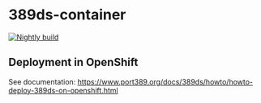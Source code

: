 # 389ds-container

[![Nightly build](https://github.com/vashirov/ds-container/actions/workflows/build.yml/badge.svg)](https://github.com/vashirov/ds-container/actions/workflows/build.yml)

## Deployment in OpenShift
See documentation: https://www.port389.org/docs/389ds/howto/howto-deploy-389ds-on-openshift.html

